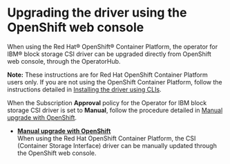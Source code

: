 # Upgrading the driver using the OpenShift web console

When using the Red Hat® OpenShift® Container Platform, the operator for IBM® block storage CSI driver can be upgraded directly from OpenShift web console, through the OperatorHub.

**Note:** These instructions are for Red Hat OpenShift Container Platform users only. If you are not using the OpenShift Container Platform, follow the instructions detailed in [Installing the driver using CLIs](csi_ug_install_operator_github.md).

When the Subscription **Approval** policy for the Operator for IBM block storage CSI driver is set to **Manual**, follow the procedure detailed in [Manual upgrade with OpenShift](csi_ug_upgrade_ocp_manual.md).

-   **[Manual upgrade with OpenShift](csi_ug_upgrade_ocp_manual.md)**  
When using the Red Hat OpenShift Container Platform, the CSI \(Container Storage Interface\) driver can be manually updated through the OpenShift web console.


